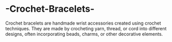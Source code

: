 # -Crochet-Bracelets-
Crochet bracelets are handmade wrist accessories created using crochet techniques. They are made by crocheting yarn, thread, or cord into different designs, often incorporating beads, charms, or other decorative elements.
